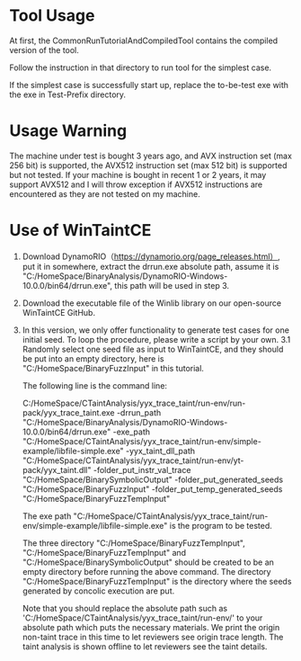 # Tool Usage

At first, the CommonRunTutorialAndCompiledTool contains the compiled version of the tool. 

Follow the instruction in that directory to run tool for the simplest case. 

If the simplest case is successfully start up, replace the to-be-test exe with the exe in Test-Prefix directory. 

# Usage Warning
The machine under test is bought 3 years ago, and AVX instruction set (max 256 bit) is supported, the AVX512 instruction set (max 512 bit) is supported but not tested. 
If your machine is bought in recent 1 or 2 years, it may support AVX512 and I will throw exception if AVX512 instructions are encountered as they are not tested on my machine. 

# Use of WinTaintCE
1.  Download DynamoRIO（https://dynamorio.org/page_releases.html）, put it in somewhere, extract the drrun.exe absolute path, assume it is "C:/HomeSpace/BinaryAnalysis/DynamoRIO-Windows-10.0.0/bin64/drrun.exe", this path will be used in step 3. 

2.	Download the executable file of the Winlib library on our open-source WinTaintCE GitHub.

3.  In this version, we only offer functionality to generate test cases for one initial seed. To loop the procedure, please write a script by your own. 
3.1	Randomly select one seed file as input to WinTaintCE, and they should be put into an empty directory, here is "C:/HomeSpace/BinaryFuzzInput" in this tutorial.

    The following line is the command line:

    C:/HomeSpace/CTaintAnalysis/yyx_trace_taint/run-env/run-pack/yyx_trace_taint.exe -drrun_path "C:/HomeSpace/BinaryAnalysis/DynamoRIO-Windows-10.0.0/bin64/drrun.exe" -exe_path  "C:/HomeSpace/CTaintAnalysis/yyx_trace_taint/run-env/simple-example/libfile-simple.exe" -yyx_taint_dll_path "C:/HomeSpace/CTaintAnalysis/yyx_trace_taint/run-env/yt-pack/yyx_taint.dll" -folder_put_instr_val_trace  "C:/HomeSpace/BinarySymbolicOutput" -folder_put_generated_seeds "C:/HomeSpace/BinaryFuzzInput" -folder_put_temp_generated_seeds "C:/HomeSpace/BinaryFuzzTempInput"
	
	The exe path "C:/HomeSpace/CTaintAnalysis/yyx_trace_taint/run-env/simple-example/libfile-simple.exe" is the program to be tested. 
	
	The three directory "C:/HomeSpace/BinaryFuzzTempInput", "C:/HomeSpace/BinaryFuzzTempInput" and "C:/HomeSpace/BinarySymbolicOutput" should be created to be an empty directory before running the above command. 
	The directory "C:/HomeSpace/BinaryFuzzTempInput" is the directory where the seeds generated by concolic execution are put. 

    Note that you should replace the absolute path such as 'C:/HomeSpace/CTaintAnalysis/yyx_trace_taint/run-env/' to your absolute path which puts the necessary materials.
    We print the origin non-taint trace in this time to let reviewers see origin trace length. 
    The taint analysis is shown offline to let reviewers see the taint details.







